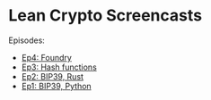 # Lean Crypto Screencasts

Episodes:

- [Ep4: Foundry](ep4-foundry/README.md)
- [Ep3: Hash functions](ep3-hash-functions/README.md)
- [Ep2: BIP39, Rust](ep2-bip39-rust/README.md)
- [Ep1: BIP39, Python](ep1-bip39-python/README.md) 
